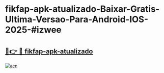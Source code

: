 # fikfap-apk-atualizado-Baixar-Gratis-Ultima-Versao-Para-Android-IOS-2025-#izwee

# <h2><a href="https://ainizakaria.my?title=fikfap-apk-atualizado&ref=22M">🔗👉 🔴 fikfap-apk-atualizado</a></h2>

[![acn](https://github.com/user-attachments/assets/0f9c940e-d8b0-45ae-aac7-cd30a18b3e1c)](https://ainizakaria.my?title=fikfap-apk-atualizado&ref=22M)

